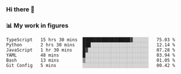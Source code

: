 ### Hi there 👋

### 📊 My work in figures

<!--START_SECTION:waka-->

```text
TypeScript   15 hrs 30 mins  ██████████████████▓░░░░░░   75.03 %
Python       2 hrs 30 mins   ███░░░░░░░░░░░░░░░░░░░░░░   12.14 %
JavaScript   1 hr 30 mins    █▓░░░░░░░░░░░░░░░░░░░░░░░   07.28 %
YAML         48 mins         █░░░░░░░░░░░░░░░░░░░░░░░░   03.94 %
Bash         13 mins         ▒░░░░░░░░░░░░░░░░░░░░░░░░   01.05 %
Git Config   5 mins          ░░░░░░░░░░░░░░░░░░░░░░░░░   00.42 %
```

<!--END_SECTION:waka-->
